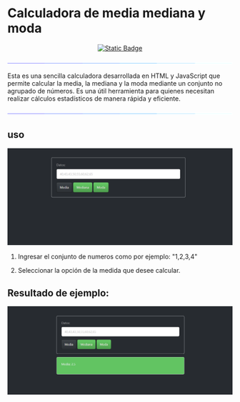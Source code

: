 # Calculadora de media mediana y moda

<div align="center">
<a target="_blank" href="https://estadistica-calculadora.000webhostapp.com/Parcial_Programacion_III/Index.html"><img alt="Static Badge" src="https://img.shields.io/badge/sitio_web-red?style=flat&color=%09%2378288C">
</a>
</div> 



<p align= "center">
<img src="img/line.gif">
</p>



<p>
    Esta es una sencilla calculadora desarrollada en HTML y JavaScript que permite calcular la media, la mediana y la moda mediante un conjunto no agrupado de números.
    Es una útil herramienta para quienes necesitan realizar cálculos estadísticos de manera rápida y eficiente.
</p>
<p align= "center">
<img src="img/line.gif">
</p>



## uso 
<p align= "center">
<img src="img/captura.png">
</p>

1. Ingresar el conjunto de numeros como por ejemplo: "1,2,3,4"

2. Seleccionar la opción de la medida que desee calcular.


## Resultado de ejemplo:

<p align= "center">
<img src="img/captura_2.png">
</p>